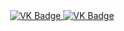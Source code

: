 <div id="badges" align="center">
<a href= "https://vk.com/id560474747">
<img src = "https://shields.microej.com/twitter/url?url=https%3A%2F%2Fvk.com%2Fid560474747" alt="VK Badge"/>
  </a>
  <a href= "https://mail.google.com/mail/u/1/#inbox">
  <img scr= "https://shields.microej.com/twitter/url?url=https%3A%2F%2Fmail.google.com%2Fmail%2Fu%2F0%2F" alt="VK Badge"/>
    </a>
  </div>

